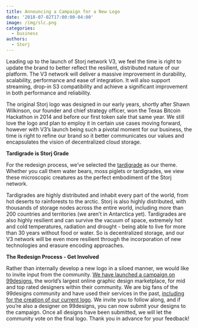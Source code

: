 ```yaml
---
title: Announcing a Campaign for a New Logo
date: '2018-07-02T17:00:00-04:00'
image: /img/slc.png
categories:
  - business
authors:
  - Storj
---
```

Leading up to the launch of Storj network V3, we feel the time is right to update the brand to better reflect the resilient, distributed nature of our platform. The V3 network will deliver a massive improvement in durability, scalability, performance and ease of integration. It will also support streaming, drop-in S3 compatibility and achieve a significant improvement in both performance and reliability.

<!--more-->

The original Storj logo was designed in our early years, shortly after Shawn Wilkinson, our founder and chief strategy officer, won the Texas Bitcoin Hackathon in 2014 and before our first token sale that same year. We still love the logo and plan to employ it in certain use cases moving forward, however with V3’s launch being such a pivotal moment for our business, the time is right to refine our brand so it better communicates our values and encapsulates the vision of decentralized cloud storage.

**Tardigrade is Storj Grade**

For the redesign process, we’ve selected the [tardigrade](https://en.wikipedia.org/wiki/Tardigrade) as our theme. Whether you call them water bears, moss piglets or tardigrades, we view these microscopic creatures as the perfect embodiment of the Storj network.

Tardigrades are highly distributed and inhabit every part of the world, from hot deserts to rainforests to the arctic. Storj is also highly distributed, with thousands of storage nodes across the entire world, including more than 200 countries and territories (we aren’t in Antarctica yet). Tardigrades are also highly resilient and can survive the vacuum of space, extremely hot and cold temperatures, radiation and drought - being able to live for more than 30 years without food or water. So is decentralized storage, and our V3 network will be even more resilient through the incorporation of new technologies and erasure encoding approaches.  

**The Redesign Process - Get Involved**

Rather than internally develop a new logo in a siloed manner, we would like to invite input from the community. [We have launched a campaign on 99designs](https://99designs.com/logo-design/contests/design-logo-large-decentralized-cloud-storage-provider-835757/entries), the world’s largest online graphic design marketplace, for mid and top rated designers within their community. We are big fans of the 99designs community and have used their services in the past, [including for the creation of our current logo](https://99designs.com/logo-design/contests/storj-decentralized-cloud-solutions-logo-267190). We invite you to follow along, and if you’re also a designer on 99designs, you can now submit your designs to the campaign. Once all designs have been submitted, we will let the community vote on the final logo. Thank you in advance for your feedback!
